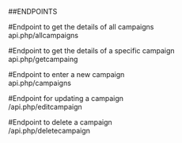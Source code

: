 ##ENDPOINTS

#Endpoint to get the details of all campaigns <br>
api.php/allcampaigns

#Endpoint to get the details of a specific campaign <br>
api.php/getcampaing

#Endpoint to enter a new campaign <br>
api.php/campaigns

#Endpoint for updating a campaign <br>
/api.php/editcampaign

#Endpoint to delete a campaign <br>
/api.php/deletecampaign
